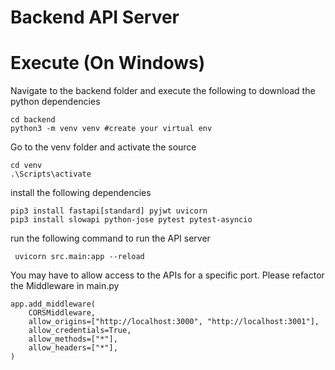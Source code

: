 # Backend API Server

# Execute (On Windows)

Navigate to the backend folder and execute the following
to download the python dependencies
```
cd backend
python3 -m venv venv #create your virtual env

```

Go to the venv folder and activate the source
```commandline
cd venv
.\Scripts\activate

```

install the following dependencies
```commandline
pip3 install fastapi[standard] pyjwt uvicorn
pip3 install slowapi python-jose pytest pytest-asyncio

```

run the following command to run the API server
```commandline
 uvicorn src.main:app --reload
```

You may have to allow access to the APIs for a specific port. Please refactor the Middleware in main.py
```commandline
app.add_middleware(
    CORSMiddleware,
    allow_origins=["http://localhost:3000", "http://localhost:3001"],
    allow_credentials=True,
    allow_methods=["*"],
    allow_headers=["*"],
)
```

